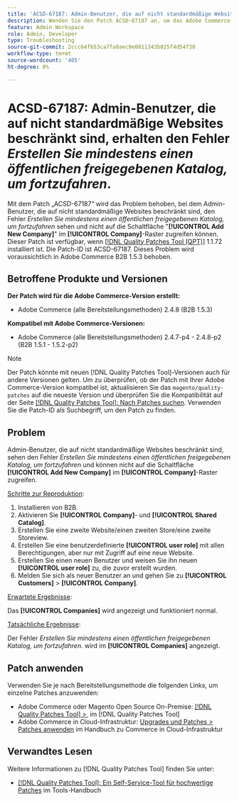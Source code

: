 ```yaml
---
title: 'ACSD-67187: Admin-Benutzer, die auf nicht standardmäßige Websites beschränkt sind, erhalten den Fehler *Bitte mindestens einen öffentlichen freigegebenen Katalog erstellen, um fortzufahren*'
description: Wenden Sie den Patch ACSD-67187 an, um das Adobe Commerce-Problem zu beheben, bei dem Admin-Benutzer, die auf nicht standardmäßige Websites beschränkt sind, den Fehler „Erstellen Sie mindestens einen öffentlichen freigegebenen Katalog, um fortzufahren“ sehen und nicht auf die Schaltfläche „Neues Unternehmen hinzufügen“ im Firmenraster zugreifen können.
feature: Admin Workspace
role: Admin, Developer
type: Troubleshooting
source-git-commit: 2ccc64fb53ca7fa8aec9e0811343b025f4d54f38
workflow-type: tm+mt
source-wordcount: '405'
ht-degree: 0%

---
```



# ACSD-67187: Admin-Benutzer, die auf nicht standardmäßige Websites beschränkt sind, erhalten den Fehler *Erstellen Sie mindestens einen öffentlichen freigegebenen Katalog, um fortzufahren*.

Mit dem Patch „ACSD-67187“ wird das Problem behoben, bei dem Admin-Benutzer, die auf nicht standardmäßige Websites beschränkt sind, den Fehler *Erstellen Sie mindestens einen öffentlichen freigegebenen Katalog, um fortzufahren* sehen und nicht auf die Schaltfläche &quot;**[!UICONTROL Add New Company]**&quot; im **[!UICONTROL Company]**-Raster zugreifen können. Dieser Patch ist verfügbar, wenn [[!DNL Quality Patches Tool (QPT)]](/help/tools/quality-patches-tool/quality-patches-tool-to-self-serve-quality-patches.md) 1.1.72 installiert ist. Die Patch-ID ist ACSD-67187. Dieses Problem wird voraussichtlich in Adobe Commerce B2B 1.5.3 behoben.

## Betroffene Produkte und Versionen

**Der Patch wird für die Adobe Commerce-Version erstellt:**

* Adobe Commerce (alle Bereitstellungsmethoden) 2.4.8 (B2B 1.5.3)

**Kompatibel mit Adobe Commerce-Versionen:**

* Adobe Commerce (alle Bereitstellungsmethoden) 2.4.7-p4 - 2.4.8-p2 (B2B 1.5.1 - 1.5.2-p2)

>[!NOTE]
>
>Der Patch könnte mit neuen [!DNL Quality Patches Tool]-Versionen auch für andere Versionen gelten. Um zu überprüfen, ob der Patch mit Ihrer Adobe Commerce-Version kompatibel ist, aktualisieren Sie das `magento/quality-patches` auf die neueste Version und überprüfen Sie die Kompatibilität auf der Seite [[!DNL Quality Patches Tool]: Nach Patches suchen](https://experienceleague.adobe.com/tools/commerce-quality-patches/index.html). Verwenden Sie die Patch-ID als Suchbegriff, um den Patch zu finden.

## Problem

Admin-Benutzer, die auf nicht standardmäßige Websites beschränkt sind, sehen den Fehler *Erstellen Sie mindestens einen öffentlichen freigegebenen Katalog, um fortzufahren* und können nicht auf die Schaltfläche **[!UICONTROL Add New Company]** im **[!UICONTROL Company]**-Raster zugreifen.

<u>Schritte zur Reproduktion</u>:

1. Installieren von B2B.
1. Aktivieren Sie **[!UICONTROL Company]**- und **[!UICONTROL Shared Catalog]**.
1. Erstellen Sie eine zweite Website/einen zweiten Store/eine zweite Storeview.
1. Erstellen Sie eine benutzerdefinierte **[!UICONTROL user role]** mit allen Berechtigungen, aber nur mit Zugriff auf eine neue Website.
1. Erstellen Sie einen neuen Benutzer und weisen Sie ihn neuen **[!UICONTROL user role]** zu, die zuvor erstellt wurden.
1. Melden Sie sich als neuer Benutzer an und gehen Sie zu **[!UICONTROL Customers]** > **[!UICONTROL Company]**.

<u>Erwartete Ergebnisse</u>:

Das **[!UICONTROL Companies]** wird angezeigt und funktioniert normal.

<u>Tatsächliche Ergebnisse</u>:

Der Fehler *Erstellen Sie mindestens einen öffentlichen freigegebenen Katalog, um fortzufahren.* wird im **[!UICONTROL Companies]** angezeigt.

## Patch anwenden

Verwenden Sie je nach Bereitstellungsmethode die folgenden Links, um einzelne Patches anzuwenden:

* Adobe Commerce oder Magento Open Source On-Premise: [[!DNL Quality Patches Tool] > &#x200B;](/help/tools/quality-patches-tool/usage.md) im [!DNL Quality Patches Tool]
* Adobe Commerce in Cloud-Infrastruktur: [Upgrades und Patches > Patches anwenden](https://experienceleague.adobe.com/docs/commerce-cloud-service/user-guide/develop/upgrade/apply-patches.html) im Handbuch zu Commerce in Cloud-Infrastruktur

## Verwandtes Lesen

Weitere Informationen zu [!DNL Quality Patches Tool] finden Sie unter:

* [[!DNL Quality Patches Tool]: Ein Self-Service-Tool für hochwertige Patches](/help/tools/quality-patches-tool/quality-patches-tool-to-self-serve-quality-patches.md) im Tools-Handbuch
